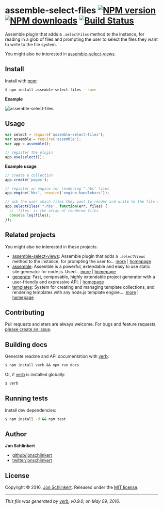 # assemble-select-files [![NPM version](https://img.shields.io/npm/v/assemble-select-files.svg?style=flat)](https://www.npmjs.com/package/assemble-select-files) [![NPM downloads](https://img.shields.io/npm/dm/assemble-select-files.svg?style=flat)](https://npmjs.org/package/assemble-select-files) [![Build Status](https://img.shields.io/travis/assemble/assemble-select-files.svg?style=flat)](https://travis-ci.org/assemble/assemble-select-files)

Assemble plugin that adds a `.selectFiles` method to the instance, for reading in a glob of files and prompting the user to select the files they want to write to the file system.

You might also be interested in [assemble-select-views](https://github.com/assemble/assemble-select-views).

## Install

Install with [npm](https://www.npmjs.com/):

```sh
$ npm install assemble-select-files --save
```

**Example**

![assemble-select-files](https://cloud.githubusercontent.com/assets/383994/15121181/49828aec-15e7-11e6-9d7d-9f388f2666e3.gif)

## Usage

```js
var select = require('assemble-select-files');
var assemble = require('assemble');
var app = assemble();

// register the plugin
app.use(select());
```

**Example usage**

```js
// create a collection
app.create('pages');

// register an engine for rendering ".hbs" files
app.engine('hbs', require('engine-handlebars'));

// ask the user which files they want to render and write to the file system
app.selectFiles('*.hbs', function(err, files) {
  // `files` is the array of rendered files
  console.log(files);
});
```

## Related projects

You might also be interested in these projects:

* [assemble-select-views](https://www.npmjs.com/package/assemble-select-views): Assemble plugin that adds a `.selectViews` method to the instance, for prompting the user to… [more](https://www.npmjs.com/package/assemble-select-views) | [homepage](https://github.com/assemble/assemble-select-views)
* [assemble](https://www.npmjs.com/package/assemble): Assemble is a powerful, extendable and easy to use static site generator for node.js. Used… [more](https://www.npmjs.com/package/assemble) | [homepage](https://github.com/assemble/assemble)
* [generate](https://www.npmjs.com/package/generate): Fast, composable, highly extendable project generator with a user-friendly and expressive API. | [homepage](https://github.com/generate/generate)
* [templates](https://www.npmjs.com/package/templates): System for creating and managing template collections, and rendering templates with any node.js template engine.… [more](https://www.npmjs.com/package/templates) | [homepage](https://github.com/jonschlinkert/templates)

## Contributing

Pull requests and stars are always welcome. For bugs and feature requests, [please create an issue](https://github.com/assemble/assemble-select-files/issues/new).

## Building docs

Generate readme and API documentation with [verb](https://github.com/verbose/verb):

```sh
$ npm install verb && npm run docs
```

Or, if [verb](https://github.com/verbose/verb) is installed globally:

```sh
$ verb
```

## Running tests

Install dev dependencies:

```sh
$ npm install -d && npm test
```

## Author

**Jon Schlinkert**

* [github/jonschlinkert](https://github.com/jonschlinkert)
* [twitter/jonschlinkert](http://twitter.com/jonschlinkert)

## License

Copyright © 2016, [Jon Schlinkert](https://github.com/jonschlinkert).
Released under the [MIT license](https://github.com/assemble/assemble-select-files/blob/master/LICENSE).

***

_This file was generated by [verb](https://github.com/verbose/verb), v0.9.0, on May 09, 2016._